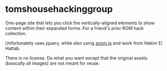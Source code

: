 # tomshousehackinggroup
One-page site that lets you click the vertically-aligned elements to show content within their expanded forms. For a friend's prior ROM hack collection.

Unfortunately uses jquery, while also using [zoom.js](https://lab.hakim.se/zoom-js/) and work from Hakim El Hattab.

There is no license. Do what you want except that the original assets (basically all images) are not meant for reuse.
